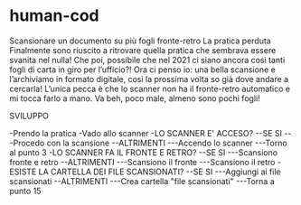 # human-cod

Scansionare un documento su più fogli fronte-retro
La pratica perduta
Finalmente sono riuscito a ritrovare quella pratica che sembrava essere svanita nel nulla! Che poi, possibile che nel 2021 ci siano ancora così tanti fogli di carta in giro per l’ufficio?! Ora ci penso io: una bella scansione e l’archiviamo in formato digitale, così la prossima volta so già dove andare a cercarla! L’unica pecca è che lo scanner non ha il fronte-retro automatico e mi tocca farlo a mano. Va beh, poco male, almeno sono pochi fogli!

SVILUPPO

-Prendo la pratica
-Vado allo scanner
-LO SCANNER E' ACCESO?
--SE SI
---Procedo con la scansione
--ALTRIMENTI
---Accendo lo scanner
---Torno al punto 3
-LO SCANNER FA IL FRONTE E RETRO?
--SE SI
---Scansiono fronte e retro
--ALTRIMENTI
---Scansiono il fronte
---Scansiono il retro
-ESISTE LA CARTELLA DEI FILE SCANSIONATI?
--SE SI
---Aggiungi ai file scansionati
--ALTRIMENTI
---Crea cartella "file scansionati"
---Torna a punto 15